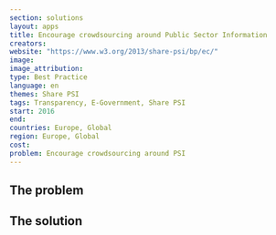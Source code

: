 ```yaml
---
section: solutions
layout: apps
title: Encourage crowdsourcing around Public Sector Information
creators: 
website: "https://www.w3.org/2013/share-psi/bp/ec/"
image: 
image_attribution:
type: Best Practice  
language: en
themes: Share PSI
tags: Transparency, E-Government, Share PSI
start: 2016
end: 
countries: Europe, Global
region: Europe, Global
cost: 
problem: Encourage crowdsourcing around PSI
---
```


## The problem

## The solution

